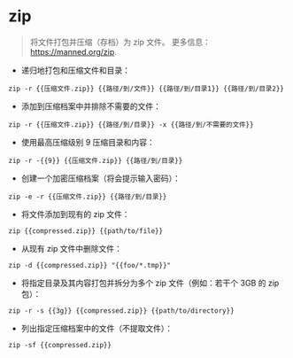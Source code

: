 # zip

> 将文件打包并压缩（存档）为 zip 文件。
> 更多信息： <https://manned.org/zip>.

- 递归地打包和压缩文件和目录：

`zip -r {{压缩文件.zip}} {{路径/到/文件}} {{路径/到/目录1}} {{路径/到/目录2}}`

- 添加到压缩档案中并排除不需要的文件：

`zip -r {{压缩文件.zip}} {{路径/到/目录}} -x {{路径/到/不需要的文件}}`

- 使用最高压缩级别 9 压缩目录和内容：

`zip -r -{{9}} {{压缩文件.zip}} {{路径/到/目录}}`

- 创建一个加密压缩档案（将会提示输入密码）：

`zip -e -r {{压缩文件.zip}} {{路径/到/目录}}`

- 将文件添加到现有的 zip 文件：

`zip {{compressed.zip}} {{path/to/file}}`

- 从现有 zip 文件中删除文件：

`zip -d {{compressed.zip}} "{{foo/*.tmp}}"`

- 将指定目录及其内容打包并拆分为多个 zip 文件（例如：若干个 3GB 的 zip 包）：

`zip -r -s {{3g}} {{compressed.zip}} {{path/to/directory}}`

- 列出指定压缩档案中的文件（不提取文件）：

`zip -sf {{compressed.zip}}`

